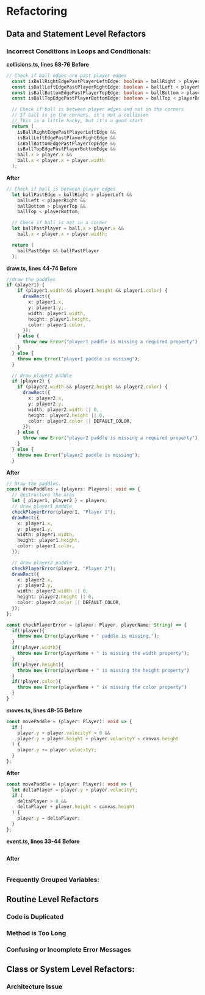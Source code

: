 # Refactoring
## Data and Statement Level Refactors
### Incorrect Conditions in Loops and Conditionals:
**collisions.ts, lines 68-76**
**Before**
```typescript
// Check if ball edges are past player edges
  const isBallRightEdgePastPlayerLeftEdge: boolean = ballRight > playerLeft; // ball right edge past player left edge
  const isBallLeftEdgePastPlayerRightEdge: boolean = ballLeft < playerRight; // ball left edge past player right edge
  const isBallBottomEdgePastPlayerTopEdge: boolean = ballBottom > playerTop; // ball bottom edge past player top edge
  const isBallTopEdgePastPlayerBottomEdge: boolean = ballTop < playerBottom; // ball top edge past player bottom edge

  // Check if ball is between player edges and not in the corners
  // If ball is in the corners, it's not a collision
  // This is a little hacky, but it's a good start
  return (
    isBallRightEdgePastPlayerLeftEdge &&
    isBallLeftEdgePastPlayerRightEdge &&
    isBallBottomEdgePastPlayerTopEdge &&
    isBallTopEdgePastPlayerBottomEdge &&
    ball.x > player.x &&
    ball.x < player.x + player.width
  );
```
**After**
```typescript
// Check if ball is between player edges
  let ballPastEdge = ballRight > playerLeft && 
    ballLeft < playerRight &&
    ballBottom > playerTop &&
    ballTop < playerBottom;

  // Check if ball is not in a corner
  let ballPastPlayer = ball.x > player.x &&
    ball.x < player.x + player.width;

  return (
    ballPastEdge && ballPastPlayer
  );
```
**draw.ts, lines 44-74**
**Before**
```typescript
//draw the paddles
if (player1) {
    if (player1.width && player1.height && player1.color) {
      drawRect({
        x: player1.x,
        y: player1.y,
        width: player1.width,
        height: player1.height,
        color: player1.color,
      });
    } else {
      throw new Error("player1 paddle is missing a required property");
    }
  } else {
    throw new Error("player1 paddle is missing");
  }

  // draw player2 paddle
  if (player2) {
    if (player2.width && player2.height && player2.color) {
      drawRect({
        x: player2.x,
        y: player2.y,
        width: player2.width || 0,
        height: player2.height || 0,
        color: player2.color || DEFAULT_COLOR,
      });
    } else {
      throw new Error("player2 paddle is missing a required property");
    }
  } else {
    throw new Error("player2 paddle is missing");
  }
```
**After**
```typescript
// Draw the paddles.
const drawPaddles = (players: Players): void => {
  // destructure the args
  let { player1, player2 } = players;
  // draw player1 paddle
  checkPlayerError(player1, "Player 1");
  drawRect({
    x: player1.x,
    y: player1.y,
    width: player1.width,
    height: player1.height,
    color: player1.color,
  });

  // draw player2 paddle
  checkPlayerError(player2, "Player 2");
  drawRect({
    x: player2.x,
    y: player2.y,
    width: player2.width || 0,
    height: player2.height || 0,
    color: player2.color || DEFAULT_COLOR,
  });
};

const checkPlayerError = (player: Player, playerName: String) => {
  if(!player){
    throw new Error(playerName + " paddle is missing.");
  }
  if(!player.width){
    throw new Error(playerName + " is missing the width property");
  }
  if(!player.height){
    throw new Error(playerName + " is missing the height property")
  }
  if(!player.color){
    throw new Error(playerName + " is missing the color property")
  }
}
```

**moves.ts, lines 48-55**
**Before**
```typescript
const movePaddle = (player: Player): void => {
  if (
    player.y + player.velocityY > 0 &&
    player.y + player.height + player.velocityY < canvas.height
  ) {
    player.y += player.velocityY;
  }
};
```
**After**
```typescript
const movePaddle = (player: Player): void => {
  let deltaPlayer = player.y + player.velocityY;
  if (
    deltaPlayer > 0 &&
    deltaPlayer + player.height < canvas.height
  ) {
    player.y = deltaPlayer;
  }
};
```

**event.ts, lines 33-44**
**Before**
```typescript

```
**After**
```typescript

```

### Frequently Grouped Variables:



## Routine Level Refactors
### Code is Duplicated
### Method is Too Long
### Confusing or Incomplete Error Messages

## Class or System Level Refactors:
### Architecture Issue

